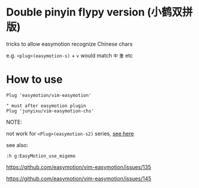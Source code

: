 # Double pinyin flypy version (小鹤双拼版)

tricks to allow easymotion recognize Chinese chars

e.g. `<plug>(easymotion-s)` + `v` would match `中` `重` etc

# How to use

```
Plug 'easymotion/vim-easymotion'

" must after easymotion plugin
Plug 'junyixu/vim-easymotion-chs'
```

NOTE:

not work for `<Plug>(easymotion-s2)` series,
[see here](https://github.com/ZSaberLv0/vim-easymotion-chs/issues/1)

see also:

`:h g:EasyMotion_use_migemo`

https://github.com/easymotion/vim-easymotion/issues/135

https://github.com/easymotion/vim-easymotion/issues/145


